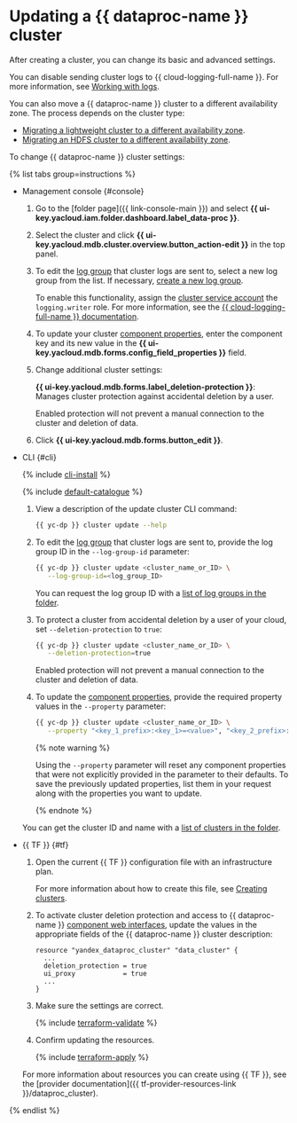 # Updating a {{ dataproc-name }} cluster

After creating a cluster, you can change its basic and advanced settings.


You can disable sending cluster logs to {{ cloud-logging-full-name }}. For more information, see [Working with logs](logging.md#disable-logs).


You can also move a {{ dataproc-name }} cluster to a different availability zone. The process depends on the cluster type:

* [Migrating a lightweight cluster to a different availability zone](migration-to-an-availability-zone.md).
* [Migrating an HDFS cluster to a different availability zone](../tutorials/hdfs-cluster-migration.md).

To change {{ dataproc-name }} cluster settings:

{% list tabs group=instructions %}

- Management console {#console}

   1. Go to the [folder page]({{ link-console-main }}) and select **{{ ui-key.yacloud.iam.folder.dashboard.label_data-proc }}**.
   1. Select the cluster and click **{{ ui-key.yacloud.mdb.cluster.overview.button_action-edit }}** in the top panel.

   
   1. To edit the [log group](../../logging/concepts/log-group.md) that cluster logs are sent to, select a new log group from the list. If necessary, [create a new log group](../../logging/operations/create-group.md).

      To enable this functionality, assign the [cluster service account](../../iam/operations/roles/grant.md#access-to-sa) the `logging.writer` role. For more information, see the [{{ cloud-logging-full-name }} documentation](../../logging/security/index.md).


   1. To update your cluster [component properties](../concepts/settings-list.md), enter the component key and its new value in the **{{ ui-key.yacloud.mdb.forms.config_field_properties }}** field.

   1. Change additional cluster settings:

      **{{ ui-key.yacloud.mdb.forms.label_deletion-protection }}**: Manages cluster protection against accidental deletion by a user.

      Enabled protection will not prevent a manual connection to the cluster and deletion of data.

   1. Click **{{ ui-key.yacloud.mdb.forms.button_edit }}**.

- CLI {#cli}

   {% include [cli-install](../../_includes/cli-install.md) %}

   {% include [default-catalogue](../../_includes/default-catalogue.md) %}

   1. View a description of the update cluster CLI command:

      ```bash
      {{ yc-dp }} cluster update --help
      ```

   
   1. To edit the [log group](../../logging/concepts/log-group.md) that cluster logs are sent to, provide the log group ID in the `--log-group-id` parameter:

      ```bash
      {{ yc-dp }} cluster update <cluster_name_or_ID> \
         --log-group-id=<log_group_ID>
      ```

      You can request the log group ID with a [list of log groups in the folder](../../logging/operations/list.md).


   1. To protect a cluster from accidental deletion by a user of your cloud, set `--deletion-protection` to `true`:

      ```bash
      {{ yc-dp }} cluster update <cluster_name_or_ID> \
         --deletion-protection=true
      ```

      Enabled protection will not prevent a manual connection to the cluster and deletion of data.

   1. To update the [component properties](../concepts/settings-list.md), provide the required property values in the `--property` parameter:

      ```bash
      {{ yc-dp }} cluster update <cluster_name_or_ID> \
         --property "<key_1_prefix>:<key_1>=<value>", "<key_2_prefix>:<key_2>=<value>", ...
      ```

      {% note warning %}

      Using the `--property` parameter will reset any component properties that were not explicitly provided in the parameter to their defaults. To save the previously updated properties, list them in your request along with the properties you want to update.

      {% endnote %}

   You can get the cluster ID and name with a [list of clusters in the folder](./cluster-list.md#list).

- {{ TF }} {#tf}

   1. Open the current {{ TF }} configuration file with an infrastructure plan.

      For more information about how to create this file, see [Creating clusters](cluster-create.md).

   1. To activate cluster deletion protection and access to {{ dataproc-name }} [component web interfaces](../concepts/interfaces.md), update the values in the appropriate fields of the {{ dataproc-name }} cluster description:

      ```hcl
      resource "yandex_dataproc_cluster" "data_cluster" {
        ...
        deletion_protection = true
        ui_proxy            = true
        ...
      }
      ```

   1. Make sure the settings are correct.

      {% include [terraform-validate](../../_includes/mdb/terraform/validate.md) %}

   1. Confirm updating the resources.

      {% include [terraform-apply](../../_includes/mdb/terraform/apply.md) %}

   For more information about resources you can create using {{ TF }}, see the [provider documentation]({{ tf-provider-resources-link }}/dataproc_cluster).

{% endlist %}
